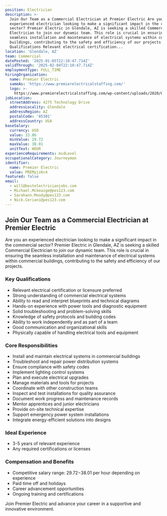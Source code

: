 ```yaml
---
position: Electrician
description: >-
  Join Our Team as a Commercial Electrician at Premier Electric Are you an
  experienced electrician looking to make a significant impact in the commercial
  sector? Premier Electric in Glendale, AZ is seeking a skilled Commercial
  Electrician to join our dynamic team. This role is crucial in ensuring the
  seamless installation and maintenance of electrical systems within commercial
  buildings, contributing to the safety and efficiency of our projects. Key
  Qualifications Relevant electrical certification...
location: 'Glendale, AZ'
team: Commercial
datePosted: '2025-01-05T22:10:47.714Z'
validThrough: '2025-02-04T22:10:47.714Z'
employmentType: FULL_TIME
hiringOrganization:
  name: Premier Electric
  sameAs: 'https://www.premierelectricalstaffing.com/'
  logo: >-
    https://www.premierelectricalstaffing.com/wp-content/uploads/2020/05/Premier-Electrical-Staffing-logo.png
jobLocation:
  streetAddress: 4275 Technology Drive
  addressLocality: Glendale
  addressRegion: AZ
  postalCode: '85301'
  addressCountry: USA
baseSalary:
  currency: USD
  value: 33.86
  minValue: 29.72
  maxValue: 38.01
  unitText: HOUR
experienceRequirements: midLevel
occupationalCategory: Journeyman
identifier:
  name: Premier Electric
  value: PREMyjz6c4
featured: false
email:
  - will@bestelectricianjobs.com
  - Michael.Mckeaige@pes123.com
  - Sarahann.Moody@pes123.com
  - Nick.Ceriani@pes123.com
---
```




## Join Our Team as a Commercial Electrician at Premier Electric

Are you an experienced electrician looking to make a significant impact in the commercial sector? Premier Electric in Glendale, AZ is seeking a skilled Commercial Electrician to join our dynamic team. This role is crucial in ensuring the seamless installation and maintenance of electrical systems within commercial buildings, contributing to the safety and efficiency of our projects.

### Key Qualifications

- Relevant electrical certification or licensure preferred
- Strong understanding of commercial electrical systems
- Ability to read and interpret blueprints and technical diagrams
- Hands-on experience with power tools and diagnostic equipment
- Solid troubleshooting and problem-solving skills
- Knowledge of safety protocols and building codes
- Ability to work independently and as part of a team
- Good communication and organizational skills
- Physically capable of handling electrical tools and equipment

### Core Responsibilities

- Install and maintain electrical systems in commercial buildings
- Troubleshoot and repair power distribution systems
- Ensure compliance with safety codes
- Implement lighting control systems
- Plan and execute electrical upgrades
- Manage materials and tools for projects
- Coordinate with other construction teams
- Inspect and test installations for quality assurance
- Document work progress and maintenance records
- Mentor apprentices and junior electricians
- Provide on-site technical expertise
- Support emergency power system installations
- Integrate energy-efficient solutions into designs

### Ideal Experience

- 3-5 years of relevant experience
- Any required certifications or licenses

### Compensation and Benefits

- Competitive salary range: $29.72-$38.01 per hour depending on experience
- Paid time off and holidays
- Career advancement opportunities
- Ongoing training and certifications

Join Premier Electric and advance your career in a supportive and innovative environment.
